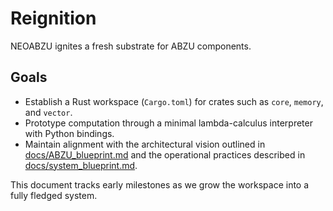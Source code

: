 # Reignition

NEOABZU ignites a fresh substrate for ABZU components.

## Goals
- Establish a Rust workspace (`Cargo.toml`) for crates such as `core`, `memory`, and `vector`.
- Prototype computation through a minimal lambda-calculus interpreter with Python bindings.
- Maintain alignment with the architectural vision outlined in [docs/ABZU_blueprint.md](../docs/ABZU_blueprint.md) and
  the operational practices described in [docs/system_blueprint.md](../docs/system_blueprint.md).

This document tracks early milestones as we grow the workspace into a fully fledged system.
